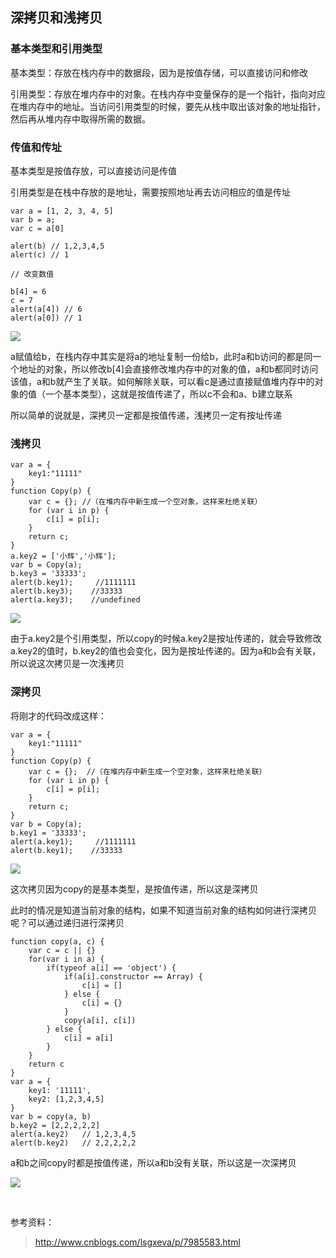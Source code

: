 ## 深拷贝和浅拷贝

### 基本类型和引用类型

基本类型：存放在栈内存中的数据段，因为是按值存储，可以直接访问和修改

引用类型：存放在堆内存中的对象。在栈内存中变量保存的是一个指针，指向对应在堆内存中的地址。当访问引用类型的时候，要先从栈中取出该对象的地址指针，然后再从堆内存中取得所需的数据。


### 传值和传址

基本类型是按值存放，可以直接访问是传值

引用类型是在栈中存放的是地址，需要按照地址再去访问相应的值是传址

    var a = [1, 2, 3, 4, 5]
    var b = a;
    var c = a[0]

    alert(b) // 1,2,3,4,5
    alert(c) // 1

    // 改变数值

    b[4] = 6
    c = 7
    alert(a[4]) // 6
    alert(a[0]) // 1

![](http://ww1.sinaimg.cn/large/006FubJZgy1fpafz2vmx8j30br05p74o.jpg)

a赋值给b，在栈内存中其实是将a的地址复制一份给b，此时a和b访问的都是同一个地址的对象，所以修改b[4]会直接修改堆内存中的对象的值，a和b都同时访问该值，a和b就产生了关联。如何解除关联，可以看c是通过直接赋值堆内存中的对象的值（一个基本类型），这就是按值传递了，所以c不会和a、b建立联系

所以简单的说就是，深拷贝一定都是按值传递，浅拷贝一定有按址传递

### 浅拷贝

    var a = {
        key1:"11111"
    }
    function Copy(p) {
        var c = {}; //（在堆内存中新生成一个空对象，这样来杜绝关联）
        for (var i in p) { 
            c[i] = p[i];
        }
        return c;
    }
    a.key2 = ['小辉','小辉'];
    var b = Copy(a);
    b.key3 = '33333';
    alert(b.key1);     //1111111
    alert(b.key3);    //33333
    alert(a.key3);    //undefined

![](http://ww1.sinaimg.cn/large/006FubJZgy1fpag98yrq5j30c207x0sx.jpg)

由于a.key2是个引用类型，所以copy的时候a.key2是按址传递的，就会导致修改a.key2的值时，b.key2的值也会变化，因为是按址传递的。因为a和b会有关联，所以说这次拷贝是一次浅拷贝

### 深拷贝

将刚才的代码改成这样：

    var a = {
        key1:"11111"
    }
    function Copy(p) {
        var c = {};  //（在堆内存中新生成一个空对象，这样来杜绝关联）
        for (var i in p) { 
            c[i] = p[i];
        }
        return c;
    }
    var b = Copy(a);
    b.key1 = '33333';
    alert(a.key1);     //1111111
    alert(b.key1);    //33333

![](http://ww1.sinaimg.cn/large/006FubJZgy1fpag9rkapsj30bv07zaa7.jpg)

这次拷贝因为copy的是基本类型，是按值传递，所以这是深拷贝

此时的情况是知道当前对象的结构，如果不知道当前对象的结构如何进行深拷贝呢？可以通过递归进行深拷贝

    function copy(a, c) {
        var c = c || {}
        for(var i in a) {
            if(typeof a[i] == 'object') {
                if(a[i].constructor == Array) {
                    c[i] = []
                } else {
                    c[i] = {}
                }
                copy(a[i], c[i])
            } else {
                c[i] = a[i]
            }
        }
        return c
    }
    var a = {
        key1: '11111',
        key2: [1,2,3,4,5]
    }
    var b = copy(a, b)
    b.key2 = [2,2,2,2,2]
    alert(a.key2)   // 1,2,3,4,5
    alert(b.key2)   // 2,2,2,2,2

a和b之间copy时都是按值传递，所以a和b没有关联，所以这是一次深拷贝

![](http://ww1.sinaimg.cn/large/006FubJZgy1fpagg82oe1j3099065jrn.jpg)

<br>


参考资料：

> http://www.cnblogs.com/lsgxeva/p/7985583.html